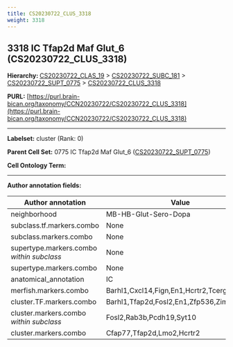 ```yaml
---
title: CS20230722_CLUS_3318
weight: 3318
---
```

## 3318 IC Tfap2d Maf Glut_6 (CS20230722_CLUS_3318)
<b>Hierarchy: </b>
[CS20230722_CLAS_19](../CS20230722_CLAS_19) >
[CS20230722_SUBC_181](../CS20230722_SUBC_181) >
[CS20230722_SUPT_0775](../CS20230722_SUPT_0775) >
[CS20230722_CLUS_3318](../CS20230722_CLUS_3318)

**PURL:** [https://purl.brain-bican.org/taxonomy/CCN20230722/CS20230722_CLUS_3318](https://purl.brain-bican.org/taxonomy/CCN20230722/CS20230722_CLUS_3318)

---


**Labelset:** cluster (Rank: 0)

**Parent Cell Set:** 0775 IC Tfap2d Maf Glut_6 ([CS20230722_SUPT_0775](../CS20230722_SUPT_0775))



**Cell Ontology Term:** 

[MARKER GENES.]: #


---

[TRANSFERRED ANNOTATIONS.]: #


[AUTHOR ANNOTATION FIELDS.]: #


**Author annotation fields:**

| Author annotation | Value |
|-------------------|-------|
|neighborhood|MB-HB-Glut-Sero-Dopa|
|subclass.tf.markers.combo|None|
|subclass.markers.combo|None|
|supertype.markers.combo _within subclass_|None|
|supertype.markers.combo|None|
|anatomical_annotation|IC|
|merfish.markers.combo|Barhl1,Cxcl14,Fign,En1,Hcrtr2,Tcerg1l,Syt10|
|cluster.TF.markers.combo|Barhl1,Tfap2d,Fosl2,En1,Zfp536,Zim1|
|cluster.markers.combo _within subclass_|Fosl2,Rab3b,Pcdh19,Syt10|
|cluster.markers.combo|Cfap77,Tfap2d,Lmo2,Hcrtr2|
